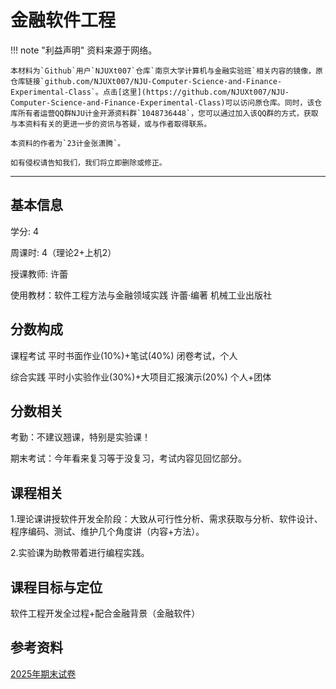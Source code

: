 # 金融软件工程

!!! note "利益声明"
    资料来源于网络。

    本材料为`Github`用户`NJUXt007`仓库`南京大学计算机与金融实验班`相关内容的镜像，原仓库链接`github.com/NJUXt007/NJU-Computer-Science-and-Finance-Experimental-Class`。点击[这里](https://github.com/NJUXt007/NJU-Computer-Science-and-Finance-Experimental-Class)可以访问原仓库。同时，该仓库所有者运营QQ群NJU计金开源资料群`1048736448`，您可以通过加入该QQ群的方式，获取与本资料有关的更进一步的资讯与答疑，或与作者取得联系。

    本资料的作者为`23计金张潇腾`。

    如有侵权请告知我们，我们将立即删除或修正。

---

## 基本信息

学分: 4  

周课时: 4（理论2+上机2）  

授课教师: 许蕾

使用教材：软件工程方法与金融领域实践 许蕾·编著 机械工业出版社 

## 分数构成

课程考试   平时书面作业(10%)+笔试(40%)   闭卷考试，个人

综合实践   平时小实验作业(30%)+大项目汇报演示(20%)  个人+团体

## 分数相关

考勤：不建议翘课，特别是实验课！

期末考试：今年看来复习等于没复习，考试内容见回忆部分。

## 课程相关

1.理论课讲授软件开发全阶段：大致从可行性分析、需求获取与分析、软件设计、程序编码、测试、维护几个角度讲（内容+方法）。

2.实验课为助教带着进行编程实践。

## 课程目标与定位

软件工程开发全过程+配合金融背景（金融软件）

## 参考资料

[2025年期末试卷](./金融软件工程期末试卷2025.6.13（2023-2-2）.docx)
